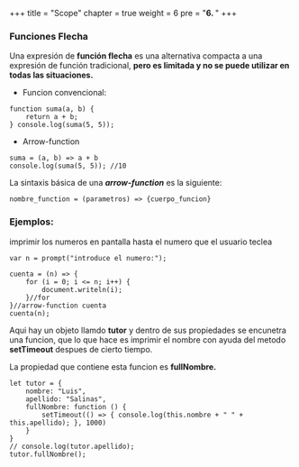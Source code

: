   +++
title = "Scope"
chapter = true
weight = 6
pre = "<b>6. </b>"
+++
### Funciones Flecha

Una expresión de **función flecha** es una alternativa compacta a una expresión de función tradicional, **pero es limitada y no se puede utilizar en todas las situaciones.**
- Funcion convencional:

~~~
function suma(a, b) {
    return a + b;
} console.log(suma(5, 5));
~~~
- Arrow-function
~~~
suma = (a, b) => a + b
console.log(suma(5, 5)); //10
~~~
La sintaxis básica de una _**arrow-function**_ es la siguiente:
~~~
nombre_function = (parametros) => {cuerpo_funcion}
~~~

### Ejemplos:
imprimir los numeros en pantalla hasta el numero que el usuario teclea
~~~
var n = prompt("introduce el numero:");

cuenta = (n) => {
    for (i = 0; i <= n; i++) {
        document.writeln(i);
    }//for
}//arrow-function cuenta
cuenta(n);
~~~
Aqui hay un objeto llamdo **tutor** y dentro de sus propiedades se encunetra una funcion, que lo que hace es imprimir el nombre con ayuda del metodo **setTimeout** despues de cierto tiempo. 

La propiedad que contiene esta funcion es **fullNombre.**
~~~
let tutor = {
    nombre: "Luis",
    apellido: "Salinas",
    fullNombre: function () {
        setTimeout(() => { console.log(this.nombre + " " + this.apellido); }, 1000)
    }
}
// console.log(tutor.apellido);
tutor.fullNombre();
~~~